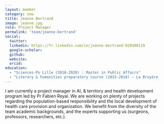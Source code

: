 ```yaml
---
layout: member
category: new
title: Jeanne Bertrand
image: jeanne.jpg
role: Project Manager
permalink: 'team/jeanne-bertrand'
social:
  twitter:
  linkedin: https://fr.linkedin.com/in/jeanne-bertrand-029300119
  google-scholar:
  github:
  website:
  orcid:
education:
  - "Sciences-Po Lille (2018-2020) : Master in Public Affairs"
  - "Literary & humanities preparatory course (2015-2018) – La Bruyère, Versailles"
---
```


I am currently a project manager in AI, & territory and health development program led by Pr Fabien Reyal. We are working on plenty of projects regarding the population-based responsibility and the local development of health care provision and organization. We benefit from the diversity of the team academic backgrounds, and the experts supporting us (surgeons, professors, researchers, etc.).
